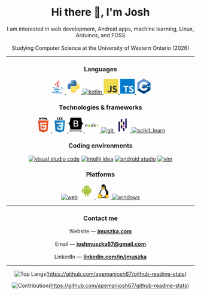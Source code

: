 <!-- INTRODUCTION -->
<div align="center">

# Hi there 👋, I'm Josh
I am interested in web development, Android apps, machine learning, Linux, Arduinos, and FOSS
<br><br>
Studying Computer Science at the University of Western Ontario (2026)
<hr>

</div>
  
  
<!-- SKILLS -->
<div align="center">
  
### Languages
  <a href="https://www.java.com" target="_blank" rel="noreferrer" title="Java"> <img src="https://raw.githubusercontent.com/devicons/devicon/master/icons/java/java-original.svg" alt="java" width="40" height="40"/> </a>
  <a href="https://www.python.org" target="_blank" rel="noreferrer" title="Python"> <img src="https://raw.githubusercontent.com/devicons/devicon/master/icons/python/python-original.svg" alt="python" width="40" height="40"/> </a> 
    <a href="https://kotlinlang.org" target="_blank" rel="noreferrer" title="Kotlin"> <img src="https://www.vectorlogo.zone/logos/kotlinlang/kotlinlang-icon.svg" alt="kotlin" width="40" height="40"/> </a> 
  <a href="https://developer.mozilla.org/en-US/docs/Web/JavaScript" target="_blank" rel="noreferrer" title="JavaScript"> <img src="https://raw.githubusercontent.com/devicons/devicon/master/icons/javascript/javascript-original.svg" alt="javascript" width="40" height="40"/> </a> 
  <a href="https://www.typescriptlang.org/" target="_blank" rel="noreferrer" title="TypeScript"> <img src="https://raw.githubusercontent.com/devicons/devicon/master/icons/typescript/typescript-original.svg" alt="typescript" width="40" height="40"/> </a> 
    <a href="https://www.w3schools.com/cpp/" target="_blank" rel="noreferrer" title="C++"> <img src="https://raw.githubusercontent.com/devicons/devicon/master/icons/cplusplus/cplusplus-original.svg" alt="cplusplus" width="40" height="40"/> </a> 

### Technologies & frameworks
   <a href="https://www.w3.org/html/" target="_blank" rel="noreferrer" title="HTML"> <img src="https://raw.githubusercontent.com/devicons/devicon/master/icons/html5/html5-original-wordmark.svg" alt="html5" width="40" height="40"/> </a> 
  <a href="https://www.w3schools.com/css/" target="_blank" rel="noreferrer" title="CSS"> <img src="https://raw.githubusercontent.com/devicons/devicon/master/icons/css3/css3-original-wordmark.svg" alt="css3" width="40" height="40"/> </a> 
  <a href="https://getbootstrap.com" target="_blank" rel="noreferrer" title="Bootstrap"> <img src="https://raw.githubusercontent.com/devicons/devicon/master/icons/bootstrap/bootstrap-plain-wordmark.svg" alt="bootstrap" width="40" height="40"/> </a> 
       <a href="https://nodejs.org" target="_blank" rel="noreferrer" title="NodeJS"> <img src="https://raw.githubusercontent.com/devicons/devicon/master/icons/nodejs/nodejs-original-wordmark.svg" alt="nodejs" width="40" height="40"/> </a> 
   <a href="https://git-scm.com/" target="_blank" rel="noreferrer" title="Git"> <img src="https://www.vectorlogo.zone/logos/git-scm/git-scm-icon.svg" alt="git" width="40" height="40"/> </a> 
       <a href="https://pandas.pydata.org/" target="_blank" rel="noreferrer" title="Pandas"> <img src="https://raw.githubusercontent.com/devicons/devicon/2ae2a900d2f041da66e950e4d48052658d850630/icons/pandas/pandas-original.svg" alt="pandas" width="40" height="40"/> </a> 
         <a href="https://scikit-learn.org/" target="_blank" rel="noreferrer" title="Scikit-Learn"> <img src="https://upload.wikimedia.org/wikipedia/commons/0/05/Scikit_learn_logo_small.svg" alt="scikit_learn" width="40" height="40"/> </a> 

### Coding environments
<a href="https://code.visualstudio.com/" target="_blank" rel="noreferrer" title="Visual Studio Code"> <img src="https://upload.wikimedia.org/wikipedia/commons/thumb/9/9a/Visual_Studio_Code_1.35_icon.svg/2048px-Visual_Studio_Code_1.35_icon.svg.png" alt="visual studio code" width="40" height="40"/></a>
<a href="https://www.jetbrains.com/idea/" target="_blank" rel="noreferrer" title="Intellij IDEA"> <img src="https://upload.wikimedia.org/wikipedia/commons/thumb/9/9c/IntelliJ_IDEA_Icon.svg/1200px-IntelliJ_IDEA_Icon.svg.png" alt="intellij idea" width="40" height="40"/></a>
<a href="https://developer.android.com/studio?gclid=Cj0KCQjwj_ajBhCqARIsAA37s0xsHaARC0vcANWQda0vj_54DWmW5KjrEy88As4WZ5hR4iAqI4QKHIcaAua5EALw_wcB&gclsrc=aw.ds" target="_blank" rel="noreferrer" title="Android Studio"> <img src="https://upload.wikimedia.org/wikipedia/commons/thumb/9/95/Android_Studio_Icon_3.6.svg/1900px-Android_Studio_Icon_3.6.svg.png" alt="android studio" width="40" height="40"/></a>
<a href="https://www.vim.org/" target="_blank" rel="noreferrer" title="Vim"> <img src="https://upload.wikimedia.org/wikipedia/commons/thumb/9/9f/Vimlogo.svg/800px-Vimlogo.svg.png" alt="vim" width="40" height="40"/></a>

### Platforms
<a href="https://www.w3.org/" target="_blank" rel="noreferrer" title="Web development"> <img src="https://cdn-icons-png.flaticon.com/512/6510/6510324.png" alt="web" width="40" height="40"/></a>
<a href="https://developer.android.com" target="_blank" rel="noreferrer" title="Android"> <img src="https://raw.githubusercontent.com/devicons/devicon/master/icons/android/android-original-wordmark.svg" alt="android" width="40" height="40"/> </a>
<a href="https://www.linux.org/" target="_blank" rel="noreferrer" title="Linux"> <img src="https://raw.githubusercontent.com/devicons/devicon/master/icons/linux/linux-original.svg" alt="linux" width="40" height="40"/> </a> 
<a href="https://www.microsoft.com/en-ca/windows" target="_blank" rel="noreferrer" title="Windows"> <img src="https://upload.wikimedia.org/wikipedia/commons/thumb/4/48/Windows_logo_-_2012_%28dark_blue%29.svg/2048px-Windows_logo_-_2012_%28dark_blue%29.svg.png" alt="windows" width="40" height="40"/></a>
<br>

</div>
  
<hr>

<!-- CONTACT -->
<div align="center">
  
  ### Contact me
  Website — <b><a href="http://jmuszka.com" target="blank">jmuszka.com</a></b> <br><br>
  Email — <b>joshmuszka67@gmail.com</b> <br><br>
  LinkedIn — <b><a href="https://www.linkedin.com/in/jmuszka/" target="blank">linkedin.com/in/jmuszka</a></b>
</div>
<hr>

<!-- STATS -->
<div align="center">
  
![Top Langs](https://github-readme-stats-git-masterrstaa-rickstaa.vercel.app/api/top-langs/?username=apemanjosh67&theme=gruvbox&show_icons=true&layout=compact)(https://github.com/apemanjosh67/github-readme-stats)
  
![Contribution](https://activity-graph.herokuapp.com/graph?username=apemanjosh67&theme=react-dark&hide_border=true&area=true)(https://github.com/apemanjosh67/github-readme-stats)
</div>
